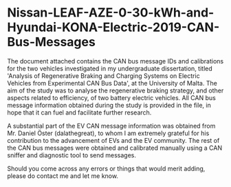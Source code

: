 # Nissan-LEAF-AZE-0-30-kWh-and-Hyundai-KONA-Electric-2019-CAN-Bus-Messages

The document attached contains the CAN bus message IDs and calibrations for the two vehicles investigated in my undergraduate dissertation, titled 'Analysis of Regenerative Braking and Charging Systems on Electric Vehicles from Experimental CAN Bus Data', at the University of Malta.
The aim of the study was to analyse the regenerative braking strategy, and other aspects related to efficiency, of two battery electric vehicles. All CAN bus message information obtained during the study is provided in the file, in hope that it can fuel and facilitate further research.

A substantial part of the EV CAN message information was obtained from Mr. Daniel Öster (dalathegreat), to whom I am extremely grateful for his contribution to the advancement of EVs and the EV community.
The rest of the CAN bus messages were obtained and calibrated manually using a CAN sniffer and diagnostic tool to send messages.

Should you come across any errors or things that would merit adding, please do contact me and let me know.
